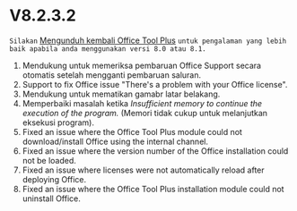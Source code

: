 # V8.2.3.2

`Silakan` [Mengunduh kembali Office Tool Plus](http://otp.landian.vip/) `untuk pengalaman yang lebih baik apabila anda menggunakan versi 8.0 atau 8.1.`

1. Mendukung untuk memeriksa pembaruan Office Support secara otomatis setelah mengganti pembaruan saluran.
2. Support to fix Office issue "There's a problem with your Office license".
3. Mendukung untuk mematikan gamabr latar belakang.
4. Memperbaiki masalah ketika *Insufficient memory to continue the execution of the program.* (Memori tidak cukup untuk melanjutkan eksekusi program).
5. Fixed an issue where the Office Tool Plus module could not download/install Office using the internal channel.
6. Fixed an issue where the version number of the Office installation could not be loaded.
7. Fixed an issue where licenses were not automatically reload after deploying Office.
8. Fixed an issue where the Office Tool Plus installation module could not uninstall Office.
